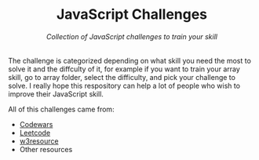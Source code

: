 <h1 align="center">JavaScript Challenges</h1>

<h6 align="center">Collection of JavaScript challenges to train your skill</h6>

The challenge is categorized depending on what skill you need the most to solve it and the diffculty of it, for example if you want to train your array skill, go to array folder, select the difficulty, and pick your challenge to solve. I really hope this respository can help a lot of people who wish to improve their JavaScript skill.

All of this challenges came from: 
- <a href="https://www.codewars.com">Codewars</a>
- <a href="https://leetcode.com/">Leetcode</a>
- <a href="https://www.w3resource.com/javascript-exercises/">w3resource</a>
- Other resources
